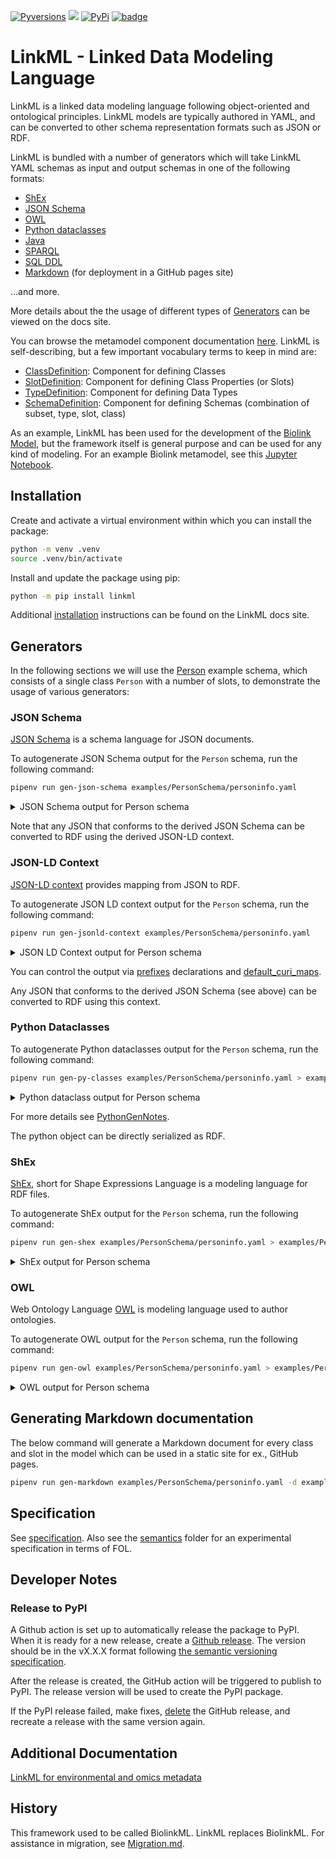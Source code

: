 [![Pyversions](https://img.shields.io/pypi/pyversions/linkml.svg)](https://pypi.python.org/pypi/linkml)
![](https://github.com/linkml/linkml/workflows/Build/badge.svg)
[![PyPi](https://img.shields.io/pypi/v/linkml.svg)](https://pypi.python.org/pypi/linkml)
[![badge](https://img.shields.io/badge/launch-binder-579ACA.svg)](https://mybinder.org/v2/gh/linkml/linkml/main?filepath=notebooks)

# LinkML - Linked Data Modeling Language

LinkML is a linked data modeling language following object-oriented and ontological principles. LinkML models are typically authored in YAML, and can be converted to other schema representation formats such as JSON or RDF.

LinkML is bundled with a number of generators which will take LinkML YAML schemas as input and output schemas in one of the following formats:

- [ShEx](https://linkml.io/linkml/generators/shex.html)
- [JSON Schema](https://linkml.io/linkml/generators/json-schema.html)
- [OWL](https://linkml.io/linkml/generators/owl.html)
- [Python dataclasses](https://linkml.io/linkml/generators/python.html)
- [Java](https://linkml.io/linkml/generators/java.html)
- [SPARQL](https://linkml.io/linkml/generators/sparql.html)
- [SQL DDL](https://linkml.io/linkml/generators/sqlddl.html)
- [Markdown](https://linkml.io/linkml/generators/markdown.html) (for deployment in a GitHub pages site)

...and more.

More details about the the usage of different types of [Generators](https://linkml.io/linkml/generators/index.html) can be viewed on the docs site.

You can browse the metamodel component documentation [here](https://linkml.github.io/linkml-model/docs). LinkML is self-describing, but a few important vocabulary terms to keep in mind are:
- [ClassDefinition](https://linkml.github.io/linkml-model/docs/ClassDefinition): Component for defining Classes
- [SlotDefinition](https://linkml.github.io/linkml-model/docs/SlotDefinition): Component for defining Class Properties (or Slots)
- [TypeDefinition](https://linkml.github.io/linkml-model/docs/TypeDefinition): Component for defining Data Types
- [SchemaDefinition](https://linkml.github.io/linkml-model/docs/SchemaDefinition): Component for defining Schemas (combination of subset, type, slot, class)

As an example, LinkML has been used for the development of the [Biolink Model](https://biolink.github.io/biolink-model/), but the framework itself is general purpose and can be used for any kind of modeling. For an example Biolink metamodel, see this [Jupyter Notebook](https://github.com/linkml/linkml/blob/main/notebooks/examples.ipynb).

## Installation

Create and activate a virtual environment within which you can install the package:

```bash
python -m venv .venv
source .venv/bin/activate
```

Install and update the package using pip:


```bash
python -m pip install linkml
```

Additional [installation](https://linkml.io/linkml/intro/install.html) instructions can be found on the LinkML docs site.

## Generators

In the following sections we will use the [Person](https://linkml.io/linkml/intro/tutorial01.html#your-first-schema) example schema, which consists of a single class `Person` with a number of slots, to demonstrate the usage of various generators:

### JSON Schema

[JSON Schema](https://json-schema.org/) is a schema language for JSON documents.

To autogenerate JSON Schema output for the `Person` schema, run the following command:

```bash
pipenv run gen-json-schema examples/PersonSchema/personinfo.yaml
```

<details>
<summary>JSON Schema output for Person schema</summary>

```
{
   "$id": "https://w3id.org/linkml/examples/personinfo",
   "$schema": "http://json-schema.org/draft-07/schema#",
   "additionalProperties": true,
   "definitions": {
      "Address": {
         "additionalProperties": false,
         "description": "",
         "properties": {
            "city": {
               "type": "string"
            },
            "postal_code": {
               "type": "string"
            },
            "street": {
               "type": "string"
            }
         },
         "required": [],
         "title": "Address",
         "type": "object"
      },
      "Concept": {
         "additionalProperties": false,
         "description": "",
         "properties": {
            "description": {
               "type": "string"
            },
            "id": {
               "type": "string"
            },
            "image": {
               "type": "string"
            },
            "name": {
               "type": "string"
            }
         },
         "required": [
            "id"
         ],
         "title": "Concept",
         "type": "object"
      },
      "Container": {
         "additionalProperties": false,
         "description": "",
         "properties": {
            "organizations": {
               "items": {
                  "$ref": "#/definitions/Organization"
               },
               "type": "array"
            },
            "persons": {
               "items": {
                  "$ref": "#/definitions/Person"
               },
               "type": "array"
            }
         },
         "required": [],
         "title": "Container",
         "type": "object"
      },
      "DiagnosisConcept": {
         "additionalProperties": false,
         "description": "",
         "properties": {
            "description": {
               "type": "string"
            },
            "id": {
               "type": "string"
            },
            "image": {
               "type": "string"
            },
            "name": {
               "type": "string"
            }
         },
         "required": [
            "id"
         ],
         "title": "DiagnosisConcept",
         "type": "object"
      },
      "DiagnosisType": {
         "description": "",
         "enum": [],
         "title": "DiagnosisType",
         "type": "string"
      },
      "EmploymentEvent": {
         "additionalProperties": false,
         "description": "",
         "properties": {
            "duration": {
               "type": "number"
            },
            "employed_at": {
               "type": "string"
            },
            "ended_at_time": {
               "format": "date",
               "type": "string"
            },
            "is_current": {
               "type": "boolean"
            },
            "started_at_time": {
               "format": "date",
               "type": "string"
            }
         },
         "required": [],
         "title": "EmploymentEvent",
         "type": "object"
      },
      "Event": {
         "additionalProperties": false,
         "description": "",
         "properties": {
            "duration": {
               "type": "number"
            },
            "ended_at_time": {
               "format": "date",
               "type": "string"
            },
            "is_current": {
               "type": "boolean"
            },
            "started_at_time": {
               "format": "date",
               "type": "string"
            }
         },
         "required": [],
         "title": "Event",
         "type": "object"
      },
      "FamilialRelationship": {
         "additionalProperties": false,
         "description": "",
         "properties": {
            "ended_at_time": {
               "format": "date",
               "type": "string"
            },
            "related_to": {
               "type": "string"
            },
            "started_at_time": {
               "format": "date",
               "type": "string"
            },
            "type": {
               "$ref": "#/definitions/FamilialRelationshipType"
            }
         },
         "required": [
            "type",
            "related_to"
         ],
         "title": "FamilialRelationship",
         "type": "object"
      },
      "FamilialRelationshipType": {
         "description": "",
         "enum": [
            "SIBLING_OF",
            "PARENT_OF",
            "CHILD_OF"
         ],
         "title": "FamilialRelationshipType",
         "type": "string"
      },
      "GenderType": {
         "description": "",
         "enum": [
            "nonbinary man",
            "nonbinary woman",
            "transgender woman",
            "transgender man",
            "cisgender man",
            "cisgender woman"
         ],
         "title": "GenderType",
         "type": "string"
      },
      "MedicalEvent": {
         "additionalProperties": false,
         "description": "",
         "properties": {
            "diagnosis": {
               "$ref": "#/definitions/DiagnosisConcept"
            },
            "duration": {
               "type": "number"
            },
            "ended_at_time": {
               "format": "date",
               "type": "string"
            },
            "in_location": {
               "type": "string"
            },
            "is_current": {
               "type": "boolean"
            },
            "procedure": {
               "$ref": "#/definitions/ProcedureConcept"
            },
            "started_at_time": {
               "format": "date",
               "type": "string"
            }
         },
         "required": [],
         "title": "MedicalEvent",
         "type": "object"
      },
      "NamedThing": {
         "additionalProperties": false,
         "description": "A generic grouping for any identifiable entity",
         "properties": {
            "description": {
               "type": "string"
            },
            "id": {
               "type": "string"
            },
            "image": {
               "type": "string"
            },
            "name": {
               "type": "string"
            }
         },
         "required": [
            "id"
         ],
         "title": "NamedThing",
         "type": "object"
      },
      "Organization": {
         "additionalProperties": false,
         "description": "An organization such as a company or university",
         "properties": {
            "aliases": {
               "items": {
                  "type": "string"
               },
               "type": "array"
            },
            "description": {
               "type": "string"
            },
            "founding_date": {
               "type": "string"
            },
            "founding_location": {
               "type": "string"
            },
            "id": {
               "type": "string"
            },
            "image": {
               "type": "string"
            },
            "mission_statement": {
               "type": "string"
            },
            "name": {
               "type": "string"
            }
         },
         "required": [
            "id"
         ],
         "title": "Organization",
         "type": "object"
      },
      "Person": {
         "additionalProperties": false,
         "description": "A person (alive, dead, undead, or fictional).",
         "properties": {
            "age_in_years": {
               "type": "integer"
            },
            "aliases": {
               "items": {
                  "type": "string"
               },
               "type": "array"
            },
            "birth_date": {
               "type": "string"
            },
            "current_address": {
               "$ref": "#/definitions/Address",
               "description": "The address at which a person currently lives"
            },
            "description": {
               "type": "string"
            },
            "gender": {
               "$ref": "#/definitions/GenderType"
            },
            "has_employment_history": {
               "items": {
                  "$ref": "#/definitions/EmploymentEvent"
               },
               "type": "array"
            },
            "has_familial_relationships": {
               "items": {
                  "$ref": "#/definitions/FamilialRelationship"
               },
               "type": "array"
            },
            "has_medical_history": {
               "items": {
                  "$ref": "#/definitions/MedicalEvent"
               },
               "type": "array"
            },
            "id": {
               "type": "string"
            },
            "image": {
               "type": "string"
            },
            "name": {
               "type": "string"
            },
            "primary_email": {
               "pattern": "^\\S+@[\\S+\\.]+\\S+",
               "type": "string"
            }
         },
         "required": [
            "id"
         ],
         "title": "Person",
         "type": "object"
      },
      "Place": {
         "additionalProperties": false,
         "description": "",
         "properties": {
            "aliases": {
               "items": {
                  "type": "string"
               },
               "type": "array"
            },
            "id": {
               "type": "string"
            },
            "name": {
               "type": "string"
            }
         },
         "required": [
            "id"
         ],
         "title": "Place",
         "type": "object"
      },
      "ProcedureConcept": {
         "additionalProperties": false,
         "description": "",
         "properties": {
            "description": {
               "type": "string"
            },
            "id": {
               "type": "string"
            },
            "image": {
               "type": "string"
            },
            "name": {
               "type": "string"
            }
         },
         "required": [
            "id"
         ],
         "title": "ProcedureConcept",
         "type": "object"
      },
      "Relationship": {
         "additionalProperties": false,
         "description": "",
         "properties": {
            "ended_at_time": {
               "format": "date",
               "type": "string"
            },
            "related_to": {
               "type": "string"
            },
            "started_at_time": {
               "format": "date",
               "type": "string"
            },
            "type": {
               "type": "string"
            }
         },
         "required": [],
         "title": "Relationship",
         "type": "object"
      }
   },
   "properties": {},
   "title": "personinfo",
   "type": "object"
}
```
</details>

Note that any JSON that conforms to the derived JSON Schema can be converted to RDF using the derived JSON-LD context.

### JSON-LD Context

[JSON-LD context](https://www.w3.org/TR/json-ld/#the-context) provides mapping from JSON to RDF.

To autogenerate JSON LD context output for the `Person` schema, run the following command:

```bash
pipenv run gen-jsonld-context examples/PersonSchema/personinfo.yaml
```

<details>
<summary>JSON LD Context output for Person schema</summary>

```
{
   "_comments": "Auto generated from personinfo.yaml by jsonldcontextgen.py version: 0.1.1\n    Generation date: 2021-09-13 12:01\n    Schema: personinfo\n    \n    id: https://w3id.org/linkml/examples/personinfo\n    description: Information about people, based on [schema.org](http://schema.org)\n    license: https://creativecommons.org/publicdomain/zero/1.0/\n    ",
   "@context": {
      "GSSO": {
         "@id": "http://purl.obolibrary.org/obo/GSSO_",
         "@prefix": true
      },
      "famrel": "https://example.org/FamilialRelations#",
      "linkml": "https://w3id.org/linkml/",
      "personinfo": "https://w3id.org/linkml/examples/personinfo/",
      "prov": "http://www.w3.org/ns/prov#",
      "rdf": "http://www.w3.org/1999/02/22-rdf-syntax-ns#",
      "rdfs": "http://www.w3.org/2000/01/rdf-schema#",
      "schema": "http://schema.org/",
      "skos": "http://example.org/UNKNOWN/skos/",
      "xsd": "http://www.w3.org/2001/XMLSchema#",
      "@vocab": "https://w3id.org/linkml/examples/personinfo/",
      "age_in_years": {
         "@type": "xsd:integer"
      },
      "birth_date": {
         "@id": "schema:birthDate"
      },
      "current_address": {
         "@type": "@id"
      },
      "description": {
         "@id": "schema:description"
      },
      "diagnosis": {
         "@type": "@id"
      },
      "duration": {
         "@type": "xsd:float"
      },
      "employed_at": {
         "@type": "@id"
      },
      "ended_at_time": {
         "@type": "xsd:date",
         "@id": "prov:endedAtTime"
      },
      "founding_location": {
         "@type": "@id"
      },
      "gender": {
         "@context": {
            "@vocab": "@null",
            "text": "skos:notation",
            "description": "skos:prefLabel",
            "meaning": "@id"
         },
         "@id": "schema:gender"
      },
      "has_employment_history": {
         "@type": "@id"
      },
      "has_familial_relationships": {
         "@type": "@id"
      },
      "has_medical_history": {
         "@type": "@id"
      },
      "id": "@id",
      "image": {
         "@id": "schema:image"
      },
      "in_location": {
         "@type": "@id"
      },
      "is_current": {
         "@type": "xsd:boolean"
      },
      "name": {
         "@id": "schema:name"
      },
      "organizations": {
         "@type": "@id"
      },
      "persons": {
         "@type": "@id"
      },
      "primary_email": {
         "@id": "schema:email"
      },
      "procedure": {
         "@type": "@id"
      },
      "related_to": {
         "@type": "@id"
      },
      "started_at_time": {
         "@type": "xsd:date",
         "@id": "prov:startedAtTime"
      },
      "Address": {
         "@id": "schema:PostalAddress"
      },
      "Organization": {
         "@id": "schema:Organization"
      },
      "Person": {
         "@id": "schema:Person"
      }
   }
}
```
</details>

You can control the output via [prefixes](https://linkml.io/linkml-model/docs/prefixes.html) declarations and [default_curi_maps](https://linkml.io/linkml-model/docs/default_curi_maps.html).

Any JSON that conforms to the derived JSON Schema (see above) can be converted to RDF using this context.

### Python Dataclasses

To autogenerate Python dataclasses output for the `Person` schema, run the following command:

```bash
pipenv run gen-py-classes examples/PersonSchema/personinfo.yaml > examples/PersonSchema/personinfo.py
```

<details>
<summary>Python dataclass output for Person schema</summary>

```python
@dataclass
class NamedThing(YAMLRoot):
    """
    A generic grouping for any identifiable entity
    """
    _inherited_slots: ClassVar[List[str]] = []

    class_class_uri: ClassVar[URIRef] = PERSONINFO.NamedThing
    class_class_curie: ClassVar[str] = "personinfo:NamedThing"
    class_name: ClassVar[str] = "NamedThing"
    class_model_uri: ClassVar[URIRef] = PERSONINFO.NamedThing

    id: Union[str, NamedThingId] = None
    name: Optional[str] = None
    description: Optional[str] = None
    image: Optional[str] = None

    def __post_init__(self, *_: List[str], **kwargs: Dict[str, Any]):
        if self._is_empty(self.id):
            self.MissingRequiredField("id")
        if not isinstance(self.id, NamedThingId):
            self.id = NamedThingId(self.id)

        if self.name is not None and not isinstance(self.name, str):
            self.name = str(self.name)

        if self.description is not None and not isinstance(self.description, str):
            self.description = str(self.description)

        if self.image is not None and not isinstance(self.image, str):
            self.image = str(self.image)

        super().__post_init__(**kwargs)
```
</details>

For more details see [PythonGenNotes](linkml/generators/PythonGenNotes.md).

The python object can be directly serialized as RDF.

### ShEx

[ShEx](http://shex.io/shex-semantics/index.html), short for Shape Expressions Language is a modeling language for RDF files.

To autogenerate ShEx output for the `Person` schema, run the following command:

```bash
pipenv run gen-shex examples/PersonSchema/personinfo.yaml > examples/PersonSchema/personinfo.shexj
```

<details>
<summary>ShEx output for Person schema</summary>

```
BASE <https://w3id.org/linkml/examples/personinfo/>
PREFIX rdf: <http://www.w3.org/1999/02/22-rdf-syntax-ns#>
PREFIX xsd: <http://www.w3.org/2001/XMLSchema#>
PREFIX linkml: <https://w3id.org/linkml/>
PREFIX schema: <http://schema.org/>
PREFIX prov: <http://www.w3.org/ns/prov#>


linkml:String xsd:string

linkml:Integer xsd:integer

linkml:Boolean xsd:boolean

linkml:Float xsd:float

linkml:Double xsd:double

linkml:Decimal xsd:decimal

linkml:Time xsd:dateTime

linkml:Date xsd:date

linkml:Datetime xsd:dateTime

linkml:Uriorcurie IRI

linkml:Uri IRI

linkml:Ncname xsd:string

linkml:Objectidentifier IRI

linkml:Nodeidentifier NONLITERAL

<Address> CLOSED {
    (  $<Address_tes> (  <street> @linkml:String ? ;
          <city> @linkml:String ? ;
          <postal_code> @linkml:String ?
       ) ;
       rdf:type [ schema:PostalAddress ] ?
    )
}

<Concept>  (
    CLOSED {
       (  $<Concept_tes> (  &<NamedThing_tes> ;
             rdf:type [ <NamedThing> ] ?
          ) ;
          rdf:type [ <Concept> ]
       )
    } OR @<DiagnosisConcept> OR @<ProcedureConcept>
)

<Container> CLOSED {
    (  $<Container_tes> (  <persons> @<Person> * ;
          <organizations> @<Organization> *
       ) ;
       rdf:type [ <Container> ] ?
    )
}

<DiagnosisConcept> CLOSED {
    (  $<DiagnosisConcept_tes> (  &<Concept_tes> ;
          rdf:type [ <Concept> ] ?
       ) ;
       rdf:type [ <DiagnosisConcept> ]
    )
}

<EmploymentEvent> CLOSED {
    (  $<EmploymentEvent_tes> (  &<Event_tes> ;
          rdf:type [ <Event> ] ? ;
          <employed_at> @<Organization> ?
       ) ;
       rdf:type [ <EmploymentEvent> ] ?
    )
}

<Event>  (
    CLOSED {
       (  $<Event_tes> (  prov:startedAtTime @linkml:Date ? ;
             prov:endedAtTime @linkml:Date ? ;
             <duration> @linkml:Float ? ;
             <is_current> @linkml:Boolean ?
          ) ;
          rdf:type [ <Event> ] ?
       )
    } OR @<EmploymentEvent> OR @<MedicalEvent>
)

<FamilialRelationship> CLOSED {
    (  $<FamilialRelationship_tes> (  &<Relationship_tes> ;
          rdf:type [ <Relationship> ] ? ;
          <type> @<FamilialRelationshipType> ;
          <related_to> @<Person>
       ) ;
       rdf:type [ <FamilialRelationship> ] ?
    )
}

<HasAliases> {
    (  $<HasAliases_tes> <aliases> @linkml:String * ;
       rdf:type [ <HasAliases> ] ?
    )
}

<MedicalEvent> CLOSED {
    (  $<MedicalEvent_tes> (  &<Event_tes> ;
          rdf:type [ <Event> ] ? ;
          <in_location> @<Place> ? ;
          <diagnosis> @<DiagnosisConcept> ? ;
          <procedure> @<ProcedureConcept> ?
       ) ;
       rdf:type [ <MedicalEvent> ] ?
    )
}

<NamedThing>  (
    CLOSED {
       (  $<NamedThing_tes> (  schema:name @linkml:String ? ;
             schema:description @linkml:String ? ;
             schema:image @linkml:String ?
          ) ;
          rdf:type [ <NamedThing> ]
       )
    } OR @<Concept> OR @<Organization> OR @<Person>
)

<Organization> CLOSED {
    (  $<Organization_tes> (  &<NamedThing_tes> ;
          rdf:type [ <NamedThing> ] ? ;
          &<HasAliases_tes> ;
          rdf:type [ <HasAliases> ] ? ;
          <mission_statement> @linkml:String ? ;
          <founding_date> @linkml:String ? ;
          <founding_location> @<Place> ? ;
          <aliases> @linkml:String *
       ) ;
       rdf:type [ schema:Organization ]
    )
}

<Person> CLOSED {
    (  $<Person_tes> (  &<NamedThing_tes> ;
          rdf:type [ <NamedThing> ] ? ;
          &<HasAliases_tes> ;
          rdf:type [ <HasAliases> ] ? ;
          <primary_email> @linkml:String ? ;
          schema:birthDate @linkml:String ? ;
          <age_in_years> @linkml:Integer ? ;
          schema:gender @<GenderType> ? ;
          <current_address> @<Address> ? ;
          <has_employment_history> @<EmploymentEvent> * ;
          <has_familial_relationships> @<FamilialRelationship> * ;
          <has_medical_history> @<MedicalEvent> * ;
          <aliases> @linkml:String *
       ) ;
       rdf:type [ schema:Person ]
    )
}

<Place> CLOSED {
    (  $<Place_tes> (  &<HasAliases_tes> ;
          rdf:type [ <HasAliases> ] ? ;
          schema:name @linkml:String ? ;
          <aliases> @linkml:String *
       ) ;
       rdf:type [ <Place> ]
    )
}

<ProcedureConcept> CLOSED {
    (  $<ProcedureConcept_tes> (  &<Concept_tes> ;
          rdf:type [ <Concept> ] ?
       ) ;
       rdf:type [ <ProcedureConcept> ]
    )
}

<Relationship>  (
    CLOSED {
       (  $<Relationship_tes> (  prov:startedAtTime @linkml:Date ? ;
             prov:endedAtTime @linkml:Date ? ;
             <related_to> @linkml:String ? ;
             <type> @linkml:String ?
          ) ;
          rdf:type [ <Relationship> ] ?
       )
    } OR @<FamilialRelationship>
)

<WithLocation> {
    (  $<WithLocation_tes> <in_location> @<Place> ? ;
       rdf:type [ <WithLocation> ] ?
    )
}
```
</details>

### OWL

Web Ontology Language [OWL](https://www.w3.org/TR/2012/REC-owl2-overview-20121211/) is modeling language used to author ontologies.

To autogenerate OWL output for the `Person` schema, run the following command:

```bash
pipenv run gen-owl examples/PersonSchema/personinfo.yaml > examples/PersonSchema/personinfo.owl.ttl
```

<details>
<summary>OWL output for Person schema</summary>

```turtle
<https://w3id.org/linkml/examples/personinfo/Person> a owl:Class,
        linkml:ClassDefinition ;
    rdfs:label "Person" ;
    rdfs:subClassOf [ a owl:Restriction ;
            owl:maxQualifiedCardinality 1 ;
            owl:onClass linkml:Integer ;
            owl:onProperty <https://w3id.org/linkml/examples/personinfo/age_in_years> ],
        [ a owl:Restriction ;
            owl:allValuesFrom <https://w3id.org/linkml/examples/personinfo/EmploymentEvent> ;
            owl:onProperty <https://w3id.org/linkml/examples/personinfo/has_employment_history> ],
        [ a owl:Restriction ;
            owl:maxQualifiedCardinality 1 ;
            owl:onClass linkml:String ;
            owl:onProperty <https://w3id.org/linkml/examples/personinfo/primary_email> ],
        [ a owl:Restriction ;
            owl:maxQualifiedCardinality 1 ;
            owl:onClass linkml:String ;
            owl:onProperty <https://w3id.org/linkml/examples/personinfo/birth_date> ],
        [ a owl:Restriction ;
            owl:maxQualifiedCardinality 1 ;
            owl:onClass <http://UNKNOWN.org/GenderType> ;
            owl:onProperty <https://w3id.org/linkml/examples/personinfo/gender> ],
        [ a owl:Restriction ;
            owl:allValuesFrom <https://w3id.org/linkml/examples/personinfo/MedicalEvent> ;
            owl:onProperty <https://w3id.org/linkml/examples/personinfo/has_medical_history> ],
        [ a owl:Restriction ;
            owl:allValuesFrom <https://w3id.org/linkml/examples/personinfo/FamilialRelationship> ;
            owl:onProperty <https://w3id.org/linkml/examples/personinfo/has_familial_relationships> ],
        [ a owl:Restriction ;
            owl:maxQualifiedCardinality 1 ;
            owl:onClass <https://w3id.org/linkml/examples/personinfo/Address> ;
            owl:onProperty <https://w3id.org/linkml/examples/personinfo/current_address> ],
        [ a owl:Restriction ;
            owl:allValuesFrom linkml:String ;
            owl:onProperty linkml:aliases ],
        <https://w3id.org/linkml/examples/personinfo/HasAliases>,
        <https://w3id.org/linkml/examples/personinfo/NamedThing> ;
    skos:definition "A person (alive, dead, undead, or fictional)." ;
    skos:exactMatch <http://schema.org/Person> .
```
</details>

## Generating Markdown documentation

The below command will generate a Markdown document for every class and slot in the model which can be used in a static site for ex., GitHub pages.

```bash
pipenv run gen-markdown examples/PersonSchema/personinfo.yaml -d examples/PersonSchema/personinfomd
```

## Specification

See [specification](https://linkml.io/linkml/specifications/linkml-spec.html). Also see the [semantics](semantics) folder for an experimental specification in terms of FOL.

## Developer Notes

### Release to PyPI

A Github action is set up to automatically release the package to PyPI. When it is ready for a new release, create a [Github release](https://github.com/linkml/releases). The version should be in the vX.X.X format following [the semantic versioning specification](https://semver.org/).

After the release is created, the GitHub action will be triggered to publish to PyPI. The release version will be used to create the PyPI package.

If the PyPI release failed, make fixes, [delete](https://docs.github.com/en/enterprise/2.16/user/github/administering-a-repository/editing-and-deleting-releases#deleting-a-release) the GitHub release, and recreate a release with the same version again.

## Additional Documentation

[LinkML for environmental and omics metadata](https://docs.google.com/presentation/d/1xK__vZdv0jHtOu0eOTzGUJeDt9YMVOGR1jxIXTtdXDM/edit?usp=sharing)

## History

This framework used to be called BiolinkML. LinkML replaces BiolinkML. For assistance in migration, see [Migration.md](Migration.md).
